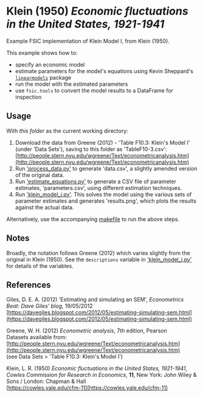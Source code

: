 # Klein (1950) *Economic fluctuations in the United States, 1921-1941*

Example FSIC implementation of Klein Model I, from Klein (1950).

This example shows how to:

* specify an economic model
* estimate parameters for the model's equations using Kevin Sheppard's
  [`linearmodels`](https://github.com/bashtage/linearmodels) package
* run the model with the estimated parameters
* use `fsic.tools` to convert the model results to a DataFrame for inspection


## Usage

With *this folder* as the current working directory:

1. Download the data from Greene (2012) - 'Table F10.3: Klein's Model I' (under
   'Data Sets'), saving to this folder as 'TableF10-3.csv':  
   [http://people.stern.nyu.edu/wgreene/Text/econometricanalysis.htm](http://people.stern.nyu.edu/wgreene/Text/econometricanalysis.htm)
2. Run ['process_data.py'](process_data.py) to generate 'data.csv', a slightly
   amended version of the original data.
3. Run ['estimate_equations.py'](estimate_equations.py) to generate a CSV file
   of parameter estimates, 'parameters.csv', using different estimation
   techniques.
4. Run ['klein_model_i.py'](klein_model_i.py). This solves the model using the
   various sets of parameter estimates and generates 'results.png', which plots
   the results against the actual data.

Alternatively, use the accompanying [makefile](makefile) to run the above
steps.


## Notes

Broadly, the notation follows Greene (2012) which varies slightly from the
original in Klein (1950). See the `descriptions` variable in
['klein_model_i.py'](klein_model_i.py) for details of the variables.


## References

Giles, D. E. A. (2012)
'Estimating and simulating an SEM',
*Econometrics Beat: Dave Giles' blog*, 19/05/2012  
[https://davegiles.blogspot.com/2012/05/estimating-simulating-sem.html](https://davegiles.blogspot.com/2012/05/estimating-simulating-sem.html)

Greene, W. H. (2012)
*Econometric analysis*,
7th edition,
Pearson  
Datasets available from:
[http://people.stern.nyu.edu/wgreene/Text/econometricanalysis.htm](http://people.stern.nyu.edu/wgreene/Text/econometricanalysis.htm)  
(see Data Sets > 'Table F10.3: Klein's Model I')

Klein, L. R. (1950)
*Economic fluctuations in the United States, 1921-1941*,
*Cowles Commission for Research in Economics*, **11**,
New York: John Wiley & Sons / London: Chapman & Hall  
[https://cowles.yale.edu/cfm-11](https://cowles.yale.edu/cfm-11)
